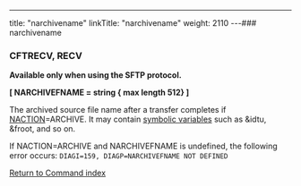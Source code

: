 ---
title: "narchivename"
linkTitle: "narchivename"
weight: 2110
---### narchivename

### CFTRECV, RECV

**Available only when using the SFTP protocol.**

****[ NARCHIVEFNAME = string { max length 512} ]****

The archived source file name after a transfer completes if [NACTION](../naction)=ARCHIVE. It may contain [symbolic variables](../../symbolic_variables) such as &idtu, &froot, and so on.

If NACTION=ARCHIVE and NARCHIVEFNAME is undefined, the following error occurs: `DIAGI=159, DIAGP=NARCHIVEFNAME NOT DEFINED`

[Return to Command index](../../)

